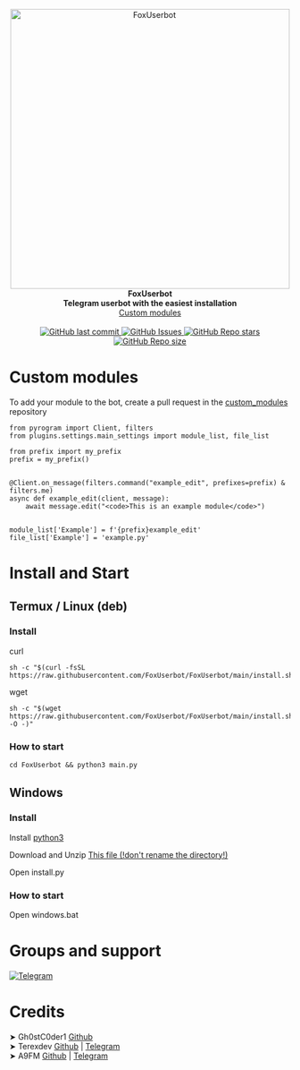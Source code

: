 <p align="center">
    <img src="https://github.com/FoxUserbot/FoxUserbot/raw/main/logo.png" width="500" alt="FoxUserbot">
    </a>
    <br>
    <b>FoxUserbot</b>
    <br>
    <b>Telegram userbot with the easiest installation</b>
    <br>
    <a href='https://github.com/FoxUserbot/Modules'>
        Custom modules
    </a>
<br><br>
<a href="https://github.com/FoxUserbot/FoxUserbot/commits/main">
    <img alt="GitHub last commit" src="https://img.shields.io/github/last-commit/FoxUserbot/FoxUserbot?style=for-the-badge">
</a>

<a href="https://github.com/FoxUserbot/FoxUserbot/issues">        
    <img alt="GitHub Issues" src="https://img.shields.io/github/issues/FoxUserbot/FoxUserbot?style=for-the-badge">
</a>

<a href="https://github.com/FoxUserbot/FoxUserbot">    
    <img alt="GitHub Repo stars" src="https://img.shields.io/github/stars/FoxUserbot/FoxUserbot?style=for-the-badge">
    <img alt="GitHub Repo size" src="https://img.shields.io/github/repo-size/FoxUserbot/FoxUserbot?style=for-the-badge">
</a>
</p>



<h1>Custom modules</h1>

<p>To add your module to the bot, create a pull request in the <a href='https://github.com/FoxUserbot/Modules/'>custom_modules</a> repository</p>

```python3
from pyrogram import Client, filters
from plugins.settings.main_settings import module_list, file_list

from prefix import my_prefix
prefix = my_prefix()


@Client.on_message(filters.command("example_edit", prefixes=prefix) & filters.me)
async def example_edit(client, message):
    await message.edit("<code>This is an example module</code>")


module_list['Example'] = f'{prefix}example_edit'
file_list['Example'] = 'example.py'
```

<h1>Install and Start</h1>
<h2>Termux / Linux (deb)</h2>
<h3>Install</h3>

curl
```
sh -c "$(curl -fsSL https://raw.githubusercontent.com/FoxUserbot/FoxUserbot/main/install.sh)"
```


wget
```
sh -c "$(wget https://raw.githubusercontent.com/FoxUserbot/FoxUserbot/main/install.sh -O -)"
```

<h3>How to start</h3>

```
cd FoxUserbot && python3 main.py
```

<h2>Windows</h2>
<h3>Install</h3>
Install <a href="https://www.python.org/downloads/">python3</a>

Download and Unzip <a href="https://github.com/FoxUserbot/FoxUserbot/archive/refs/heads/main.zip">This file (!don't rename the directory!)</a>

Open install.py

<h3>How to start</h3>
Open windows.bat

<h1>Groups and support</h1>
<a href="https://t.me/foxteam0">
<img alt="Telegram" src="https://img.shields.io/badge/Telegram-2CA5E0?style=for-the-badge&logo=telegram">
</a>

<h1>Credits</h1>
➤ Gh0stC0der1 <a href="https://github.com/gh0stc0der1">Github</a><br>
➤ Terexdev <a href="https://github.com/terexdev">Github</a> | <a href="https://t.me/Klarlex">Telegram</a> <br>
➤ A9FM <a href="https://github.com/A9FM">Github</a> | <a href="https://github.com/a9_fm">Telegram</a> <br>
